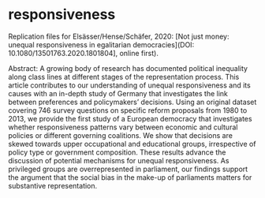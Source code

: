 # responsiveness

Replication files for Elsässer/Hense/Schäfer, 2020: [Not just money: unequal responsiveness in egalitarian democracies](DOI: 10.1080/13501763.2020.1801804], online first). 

Abstract: A growing body of research has documented political inequality along class lines at different stages of the representation process. This article contributes to our understanding of unequal responsiveness and its causes with an in-depth study of Germany that investigates the link between preferences and policymakers’ decisions. Using an original dataset covering 746 survey questions on specific reform proposals from 1980 to 2013, we provide the first study of a European democracy that investigates whether responsiveness patterns vary between economic and cultural policies or different governing coalitions. We show that decisions are skewed towards upper occupational and educational groups, irrespective of policy type or government composition. These results advance the discussion of potential mechanisms for unequal responsiveness. As privileged groups are overrepresented in parliament, our findings support the argument that the social bias in the make-up of parliaments matters for substantive representation.
